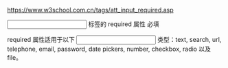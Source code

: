 https://www.w3school.com.cn/tags/att_input_required.asp

 <input> 标签的 required 属性
必填

required 属性适用于以下 <input> 类型：text, search, url, telephone, email, password, date pickers, number, checkbox, radio 以及 file。